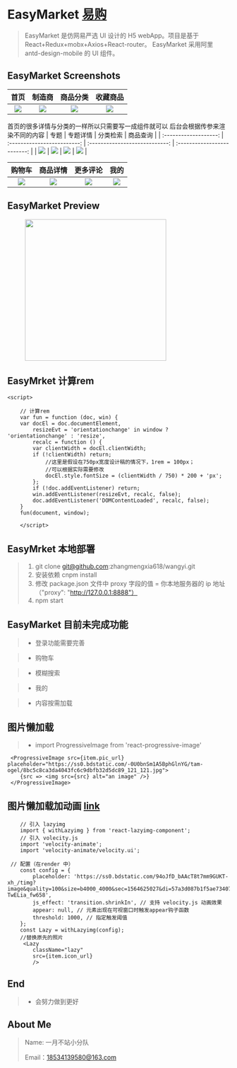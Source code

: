 # EasyMarket [易购](https://github.com/Peroluo/easyMarketApp)

> ​EasyMarket 是仿网易严选 UI 设计的 H5 webApp。项目是基于 React+Redux+mobx+Axios+React-router。
> ​EasyMarket 采用阿里 antd-design-mobile 的 UI 组件。



## EasyMarket Screenshots

|         首页         |        制造商         |         商品分类         |         收藏商品         |
| :------------------: | :-------------------: | :----------------------: | :----------------------: |
| ![](./imgs/home.png) | ![](./imgs/brand.png) | ![](./imgs/category.png) | ![](./imgs/likeList.png) |
 首页的很多详情与分类的一样所以只需要写一成组件就可以 后台会根据传参来渲染不同的内容
|         专题          |          专题详情           |            分类检索            |          商品查询           |
| :-------------------: | :-------------------------: | :----------------------------: | :-------------------------: |
| ![](./imgs/topic.png) | ![](./imgs/topicDetail.png) | ![](./imgs/categorySearch.png) | ![](./imgs/goodsSearch.png) |
 
  
|        购物车        |          商品详情           |        更多评论         |         我的         |
| :------------------: | :-------------------------: | :---------------------: | :------------------: |
| ![](./imgs/cart.png) | ![](./imgs/goodsDetail.png) | ![](./imgs/comment.png) | ![](./imgs/mine.png) |

## EasyMarket Preview

<figure class="third">
    <img src="./imgs/EasyMarket.gif" width="320"/>
</figure>

## EasyMrket  计算rem
    <script>

        // 计算rem
        var fun = function (doc, win) {
        var docEl = doc.documentElement,
            resizeEvt = 'orientationchange' in window ? 'orientationchange' : 'resize',
            recalc = function () {
            var clientWidth = docEl.clientWidth;
            if (!clientWidth) return;
                //这里是假设在750px宽度设计稿的情况下，1rem = 100px；
                //可以根据实际需要修改
                docEl.style.fontSize = (clientWidth / 750) * 200 + 'px';
            };
            if (!doc.addEventListener) return;
            win.addEventListener(resizeEvt, recalc, false);
            doc.addEventListener('DOMContentLoaded', recalc, false);
        }
        fun(document, window);
        
        </script>

## EasyMrket 本地部署

> 1. git clone git@github.com:zhangmengxia618/wangyi.git
> 2. 安装依赖 cnpm install
> 3. 修改 package.json 文件中 proxy 字段的值 = 你本地服务器的 ip 地址 （"proxy": "http://127.0.0.1:8888"）
> 4. npm start

## EasyMarket 目前未完成功能

> - 登录功能需要完善

> - 购物车

> - 模糊搜索

> - 我的

> - 内容按需加载

##  图片懒加载
> - import ProgressiveImage from 'react-progressive-image'

     <ProgressiveImage src={item.pic_url}  placeholder="https://ss0.bdstatic.com/-0U0bnSm1A5BphGlnYG/tam-ogel/8bc5c8ca3da4043fc6c9dbfb32d5dc89_121_121.jpg">
        {src => <img src={src} alt="an image" />}
     </ProgressiveImage>

## 图片懒加载加动画  [link](https://juejin.im/entry/5aa256d6518825557207f9b8)

        // 引入 lazyimg
        import { withLazyimg } from 'react-lazyimg-component';
        // 引入 volecity.js
        import 'velocity-animate';
        import 'velocity-animate/velocity.ui';
        
     // 配置（在render 中）
        const config = {
            placeholder: 'https://ss0.bdstatic.com/94oJfD_bAAcT8t7mm9GUKT-xh_/timg?image&quality=100&size=b4000_4000&sec=1564625027&di=57a3d087b1f5ae7340722751e915abd7&src=http://hbimg.b0.upaiyun.com/2803b55a526758deaeb9409eb36207df3126376c660c-TwELia_fw658',
            js_effect: 'transition.shrinkIn', // 支持 velocity.js 动画效果
            appear: null, // 元素出现在可视窗口时触发appear钩子函数
            threshold: 1000, // 指定触发阈值
        };
        const Lazy = withLazyimg(config);
        //替换原先的照片
         <Lazy
            className="lazy"
            src={item.icon_url}   
            />

  ## End

> - 会努力做到更好

## About Me

> Name: 一月不站小分队
>
>
> Email：18534139580@163.com
